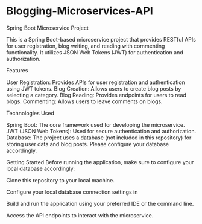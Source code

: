 # Blogging-Microservices-API

Spring Boot Microservice Project

This is a Spring Boot-based microservice project that provides RESTful APIs for user registration, blog writing, and reading with commenting functionality. It utilizes JSON Web Tokens (JWT) for authentication and authorization.

Features

User Registration: Provides APIs for user registration and authentication using JWT tokens.
Blog Creation: Allows users to create blog posts by selecting a category.
Blog Reading: Provides endpoints for users to read blogs.
Commenting: Allows users to leave comments on blogs.

Technologies Used

Spring Boot: The core framework used for developing the microservice.
JWT (JSON Web Tokens): Used for secure authentication and authorization.
Database: The project uses a database (not included in this repository) for storing user data and blog posts. Please configure your database accordingly.

Getting Started
Before running the application, make sure to configure your local database accordingly:

Clone this repository to your local machine.

Configure your local database connection settings in 

Build and run the application using your preferred IDE or the command line.

Access the API endpoints to interact with the microservice.
